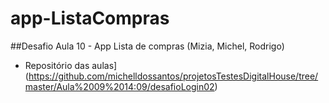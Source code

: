 # app-ListaCompras
##Desafio Aula 10 - App Lista de compras (Mizia, Michel, Rodrigo)

- Repositório das aulas](https://github.com/michelldossantos/projetosTestesDigitalHouse/tree/master/Aula%2009%2014:09/desafioLogin02)

